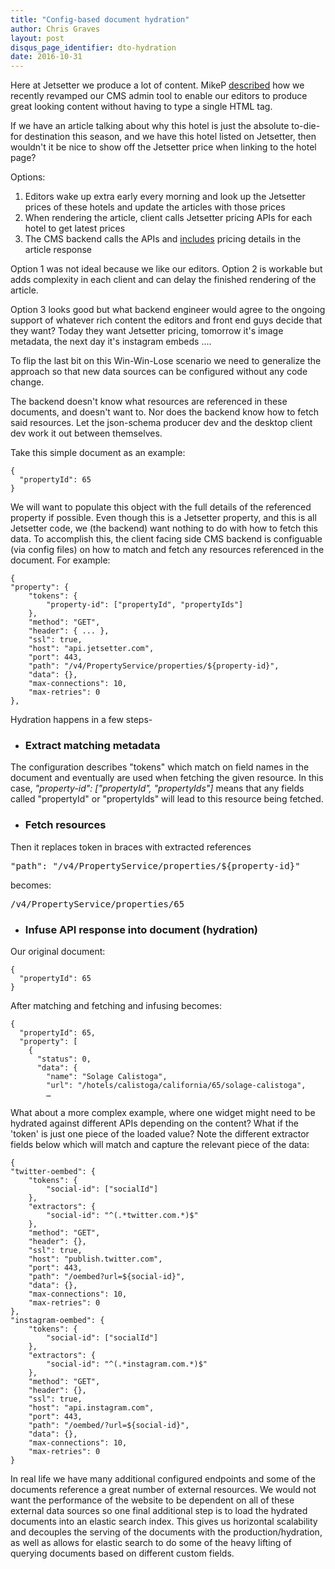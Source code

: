 ```yaml
---
title: "Config-based document hydration"
author: Chris Graves
layout: post
disqus_page_identifier: dto-hydration
date: 2016-10-31
---
```

Here at Jetsetter we produce a lot of content.  MikeP [described](http://tech.jetsetter.com/2016/08/19/json-schema-cms/) how we recently revamped our CMS admin tool to enable our editors to produce great looking content without having to type a single HTML tag.

If we have an article talking about why this hotel is just the absolute to-die-for destination this season, and we have this hotel listed on Jetsetter, then wouldn't it be nice to show off the Jetsetter price when linking to the hotel page?

Options:

1. Editors wake up extra early every morning and look up the Jetsetter prices of these hotels and update the articles with those prices
2. When rendering the article, client calls Jetsetter pricing APIs for each hotel to get latest prices
3. The CMS backend calls the APIs and [includes](https://en.wikipedia.org/wiki/Data_transfer_object) pricing details in the article response

Option 1 was not ideal because we like our editors.  Option 2 is workable but adds complexity in each client and can delay the finished rendering of the article.

Option 3 looks good but what backend engineer would agree to the ongoing support of whatever rich content the editors and front end guys decide that they want?  Today they want Jetsetter pricing, tomorrow it's image metadata, the next day it's instagram embeds ....

To flip the last bit on this Win-Win-Lose scenario we need to generalize the approach so that new data sources can be configured without any code change.

The backend doesn't know what resources are referenced in these documents, and doesn't want to.  Nor does the backend know how to fetch said resources.  Let the json-schema producer dev and the desktop client dev work it out between themselves.

Take this simple document as an example:

```
{
  "propertyId": 65
}
```

We will want to populate this object with the full details of the referenced property if possible.  Even though this is a Jetsetter property, and this is all Jetsetter code, we (the backend) want nothing to do with how to fetch this data.  To accomplish this, the client facing side CMS backend is configuable (via config files) on how to match and fetch any resources referenced in the document.  For example:

```
{
"property": {
    "tokens": {
        "property-id": ["propertyId", "propertyIds"]
    },
    "method": "GET",
    "header": { ... },
    "ssl": true,
    "host": "api.jetsetter.com",
    "port": 443,
    "path": "/v4/PropertyService/properties/${property-id}",
    "data": {},
    "max-connections": 10,
    "max-retries": 0
},
```

Hydration happens in a few steps-

* ### Extract matching metadata

The configuration describes "tokens" which match on field names in the document and eventually are used when fetching the given resource.  In this case, *"property-id": ["propertyId", "propertyIds"]* means that any fields called "propertyId" or "propertyIds" will lead to this resource being fetched.
* ### Fetch resources

Then it replaces token in braces with extracted references
<pre>"path": "/v4/PropertyService/properties/${property-id}"</pre> 
becomes:
<pre>/v4/PropertyService/properties/65</pre>
* ### Infuse API response into document (hydration)

Our original document:

```
{
  "propertyId": 65
}
```

After matching and fetching and infusing becomes:

```
{
  "propertyId": 65,
  "property": [
    {
      "status": 0,
      "data": {
        "name": "Solage Calistoga",
        "url": "/hotels/calistoga/california/65/solage-calistoga",
        …
```

What about a more complex example, where one widget might need to be hydrated against different APIs depending on the content?  What if the 'token' is just one piece of the loaded value?  Note the different extractor fields below which will match and capture the relevant piece of the data:

```
{
"twitter-oembed": {
    "tokens": {
        "social-id": ["socialId"]
    },
    "extractors": {
        "social-id": "^(.*twitter.com.*)$"
    },
    "method": "GET",
    "header": {},
    "ssl": true,
    "host": "publish.twitter.com",
    "port": 443,
    "path": "/oembed?url=${social-id}",
    "data": {},
    "max-connections": 10,
    "max-retries": 0
},
"instagram-oembed": {
    "tokens": {
        "social-id": ["socialId"]
    },
    "extractors": {
        "social-id": "^(.*instagram.com.*)$"
    },
    "method": "GET",
    "header": {},
    "ssl": true,
    "host": "api.instagram.com",
    "port": 443,
    "path": "/oembed/?url=${social-id}",
    "data": {},
    "max-connections": 10,
    "max-retries": 0
}
```

In real life we have many additional configured endpoints and some of the documents reference a great number of external resources.  We would not want the performance of the website to be dependent on all of these external data sources so one final additional step is to load the hydrated documents into an elastic search index.  This gives us horizontal scalability and decouples the serving of the documents with the production/hydration, as well as allows for elastic search to do some of the heavy lifting of querying documents based on different custom fields.

